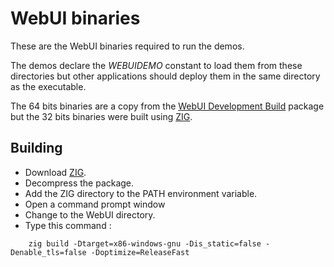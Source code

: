 # WebUI binaries
These are the WebUI binaries required to run the demos.

The demos declare the _WEBUIDEMO_ constant to load them from these directories but other applications should deploy them in the same directory as the executable.

The 64 bits binaries are a copy from the [WebUI Development Build](https://github.com/webui-dev/webui/releases/tag/nightly) package but the 32 bits binaries were built using [ZIG](https://ziglang.org/).

## Building

* Download [ZIG](https://ziglang.org/download/).
* Decompress the package.
* Add the ZIG directory to the PATH environment variable.
* Open a command prompt window
* Change to the WebUI directory.
* Type this command :
```
	zig build -Dtarget=x86-windows-gnu -Dis_static=false -Denable_tls=false -Doptimize=ReleaseFast
```

